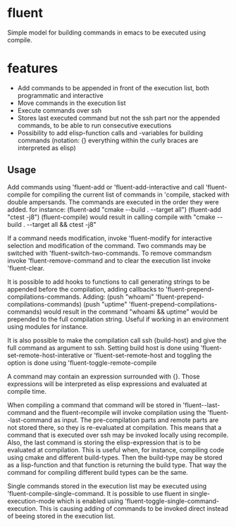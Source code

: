 # fluent
Simple model for building commands in emacs to be executed using compile.

# features
* Add commands to be appended in front of the execution list, both programmatic and interactive
* Move commands in the execution list
* Execute commands over ssh
* Stores last executed command but not the ssh part nor the appended commands, to be able to run consecutive executions
* Possibility to add elisp-function calls and -variables for building commands (notation: {} everything within the curly braces are interpreted as elisp)

## Usage
Add commands using 'fluent-add or 'fluent-add-interactive and call
'fluent-compile for compiling the current list of commands in 'compile,
stacked with double ampersands. The commands are executed in the order
they were added. 
for instance:
(fluent-add "cmake --build . --target all")
(fluent-add "ctest -j8")
(fluent-compile)
would result in calling compile with
"cmake --build . --target all && ctest -j8"

If a command needs modification, invoke 'fluent-modify for interactive
selection and modification of the command. Two commands may be switched
with 'fluent-switch-two-commands. To remove commandsm invoke
'fluent-remove-command and to clear the execution
list invoke 'fluent-clear.

It is possible to add hooks to functions to call generating strings to
be appended before the compilation, adding callbacks to
'fluent-prepend-compilations-commands. Adding:
(push "whoami" 'fluent-prepend-compilations-commands)
(push "uptime" 'fluent-prepend-compilations-commands)
would result in the command "whoami && uptime" would be prepended to
the full compilation string. Useful if working in an environment
using modules for instance.

It is also possible to make the compilation call ssh {build-host} and
give the full command as argument to ssh. Setting build host is done
using 'fluent-set-remote-host-interative or 'fluent-set-remote-host
and toggling the option is done using 'fluent-toggle-remote-compile

A command may contain an expression surrounded with {}. Those expressions
will be interpreted as elisp expressions and evaluated at compile time.

When compiling a command that command will be stored in 'fluent--last-command
and the fluent-recompile will invoke compilation using the
'fluent--last-command as input. The pre-compilation parts and remote parts
are not stored there, so they is re-evaluated at compilation. This means
that a command that is executed over ssh may be invoked locally using
recompile. Also, the last command is storing the elisp-expression that is
to be evaluated at compilation. This is useful when, for instance,
compiling code using cmake and different build-types. Then the build-type
may be stored as a lisp-function and that function is returning the
build type. That way the command for compiling different build types
can be the same.

Single commands stored in the execution list may be executed using
'fluent-compile-single-command.
It is possible to use fluent in single-execution-mode which is enabled using
'fluent-toggle-single-command-execution. This is causing adding of commands
to be invoked direct instead of beeing stored in the execution list.
